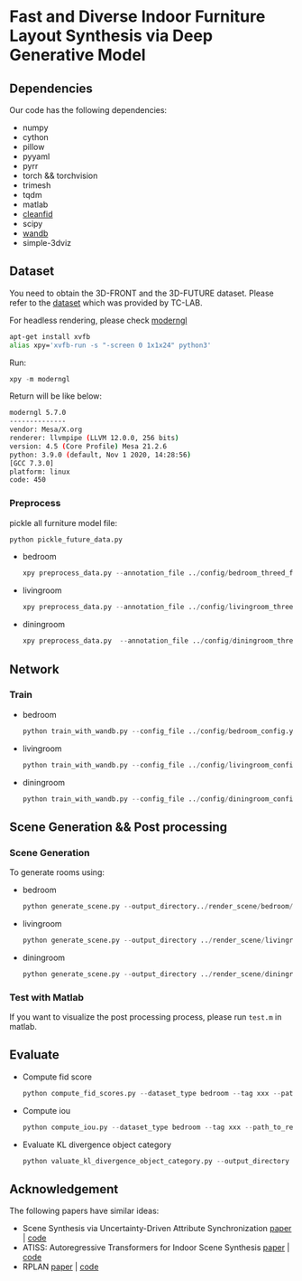# Fast and Diverse Indoor Furniture Layout Synthesis via Deep Generative Model

## Dependencies

Our code has the following dependencies:

- numpy
- cython
- pillow
- pyyaml
- pyrr
- torch && torchvision
- trimesh
- tqdm
- matlab
- [cleanfid](https://pypi.org/project/clean-fid/)
- scipy
- [wandb](https://wandb.ai/site)
- simple-3dviz

## Dataset

You need to obtain the 3D-FRONT and the 3D-FUTURE dataset. Please refer to the [dataset](https://tianchi.aliyun.com/specials/promotion/alibaba-3d-scene-dataset) which was provided by TC-LAB. 

For headless rendering, please check [moderngl](https://github.com/moderngl/moderngl#headless-rendering)

```bash
apt-get install xvfb
alias xpy='xvfb-run -s "-screen 0 1x1x24" python3'
```

Run:

```python
xpy -m moderngl
```

Return will be like below:
```bash
moderngl 5.7.0
--------------
vendor: Mesa/X.org
renderer: llvmpipe (LLVM 12.0.0, 256 bits)
version: 4.5 (Core Profile) Mesa 21.2.6
python: 3.9.0 (default, Nov 1 2020, 14:28:56)
[GCC 7.3.0]
platform: linux
code: 450
```

### Preprocess

pickle all furniture model file:

```python
python pickle_future_data.py
```

- bedroom
    ```python
    xpy preprocess_data.py --annotation_file ../config/bedroom_threed_front_splits.csv --dataset_filtering bedroom --render
    ```
- livingroom
    ```python
    xpy preprocess_data.py --annotation_file ../config/livingroom_threed_front_splits.csv --dataset_filtering livingroom --render
    ```
- diningroom
    ```python
    xpy preprocess_data.py  --annotation_file ../config/diningroom_threed_front_splits.csv --dataset_filtering diningroom --render
    ```
## Network

### Train
- bedroom
    ```python
    python train_with_wandb.py --config_file ../config/bedroom_config.yaml --generator_type EnhancedBetaTCVAE --discriminator_type UNet3P
    ```

- livingroom
    ```python 
    python train_with_wandb.py --config_file ../config/livingroom_config.yaml --generator_type EnhancedBetaTCVAE --discriminator_type UNet3P
    ```

- diningroom
    ```python 
    python train_with_wandb.py --config_file ../config/diningroom_config.yaml --generator_type EnhancedBetaTCVAE --discriminator_type UNet3P
    ```

## Scene Generation && Post processing
### Scene Generation
To generate rooms using:
- bedroom
    ```python
    python generate_scene.py --output_directory../render_scene/bedroom/ --room_type bedroom --annotation_file ../config/bedroom_threed_front_splits.csv --weight_file ../savepoint/xxx --tag xxx --render
    ```
- livingroom
    ```python
    python generate_scene.py --output_directory ../render_scene/livingroom/ --room_type livingroom --annotation_file ../config/livingroom_threed_front_splits.csv --weight_file ../savepoint/xxx --tag xxx --render
    ```
- diningroom
    ```python
    python generate_scene.py --output_directory ../render_scene/diningroom/ --room_type diningroom --annotation_file ../config/diningroom_threed_front_splits.csv --weight_file ../savepoint/xxx --tag xxx --render
    ```
    
### Test with Matlab
If you want to visualize the post processing process, please run `test.m` in matlab.

## Evaluate

- Compute fid score
    ```python
    python compute_fid_scores.py --dataset_type bedroom --tag xxx --path_to_renderings xxx --path_to_annotations ../config/bedroom_threed_front_splits.csv --output_directory xxx
    ```
- Compute iou
    ```python
    python compute_iou.py --dataset_type bedroom --tag xxx --path_to_renderings xxx
    ```

- Evaluate KL divergence object category
    ```python
    python valuate_kl_divergence_object_category.py --output_directory xxx --path_to_renderings xxx --dataset_type bedroom --tag xxx
    ```

## Acknowledgement

The following papers have similar ideas:

- Scene Synthesis via Uncertainty-Driven Attribute Synchronization [paper](https://arxiv.org/abs/2108.13499) | [code](https://github.com/yanghtr/Sync2Gen)
- ATISS: Autoregressive Transformers for Indoor Scene Synthesis [paper](https://arxiv.org/abs/2110.03675v1) | [code](https://github.com/nv-tlabs/atiss)
- RPLAN [paper](http://rec.ustc.edu.cn/share/232fc5e0-cd61-11e9-b99b-6907022bbca9) | [code](https://github.com/zzilch/RPLAN-Toolbox)